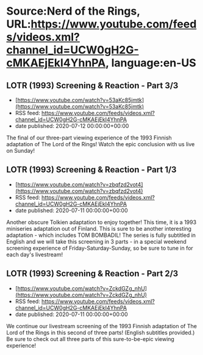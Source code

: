 # Source:Nerd of the Rings, URL:https://www.youtube.com/feeds/videos.xml?channel_id=UCW0gH2G-cMKAEjEkI4YhnPA, language:en-US

## LOTR (1993) Screening & Reaction - Part 3/3
 - [https://www.youtube.com/watch?v=53aKc85jmtk](https://www.youtube.com/watch?v=53aKc85jmtk)
 - RSS feed: https://www.youtube.com/feeds/videos.xml?channel_id=UCW0gH2G-cMKAEjEkI4YhnPA
 - date published: 2020-07-12 00:00:00+00:00

The final of our three-part viewing experience of the 1993 Finnish adaptation of The Lord of the Rings!  Watch the epic conclusion with us live on Sunday!

## LOTR (1993) Screening & Reaction - Part 1/3
 - [https://www.youtube.com/watch?v=zbqfzd2vot4](https://www.youtube.com/watch?v=zbqfzd2vot4)
 - RSS feed: https://www.youtube.com/feeds/videos.xml?channel_id=UCW0gH2G-cMKAEjEkI4YhnPA
 - date published: 2020-07-11 00:00:00+00:00

Another obscure Tolkien adaptation to enjoy together!  This time, it is a 1993 miniseries adaptation out of Finland.  This is sure to be another interesting adaptation - which includes TOM BOMBADIL!  The series is fully subtitled in English and we will take this screening in 3 parts - in a special weekend screening experience of Friday-Saturday-Sunday, so be sure to tune in for each day's livestream!

## LOTR (1993) Screening & Reaction - Part 2/3
 - [https://www.youtube.com/watch?v=ZckdGZg_nhU](https://www.youtube.com/watch?v=ZckdGZg_nhU)
 - RSS feed: https://www.youtube.com/feeds/videos.xml?channel_id=UCW0gH2G-cMKAEjEkI4YhnPA
 - date published: 2020-07-11 00:00:00+00:00

We continue our livestream screening of the 1993 Finnish adaptation of The Lord of the Rings in this second of three parts!  (English subtitles provided.)  Be sure to check out all three parts of this sure-to-be-epic viewing experience!


